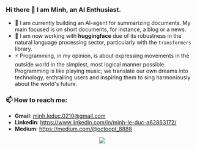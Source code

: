 ### Hi there 👋 I am Minh, an AI Enthusiast. 

+ 🔭 I am currently building an AI-agent for summarizing documents. My main focused is on short documents, for instance, a blog or a news. 
+ 🌱 I am now working with **huggingface** due of its robustness in the natural language processing sector, particularly with the `transformers` library. 
+ ⚡ Programming, in my opinion, is about expressing movements in the outside world in the simplest, most logical manner possible. Programming is like playing music; we translate our own dreams into technology, enthralling users and inspiring them to sing harmoniously about the world's future.

### 📫 How to reach me:

+ **Gmail**: minh.leduc.0210@gmail.com
+ **Linkedin**: https://www.linkedin.com/in/minh-le-duc-a62863172/
+ **Medium**: https://medium.com/@octoopt_8888

<p align="center" >  
  <a href="https://github.com/anuraghazra/github-readme-stats"> 
    <img  src="https://github-readme-stats.vercel.app/api?username=MinLee0210&&show_icons=true&theme=radical"/>
  </a>
</p>
